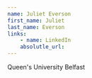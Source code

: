 ```yaml
---
name: Juliet Everson
first_name: Juliet
last_name: Everson
links:
	- name: LinkedIn
	absolutle_url:
---
```

Queen's University Belfast
